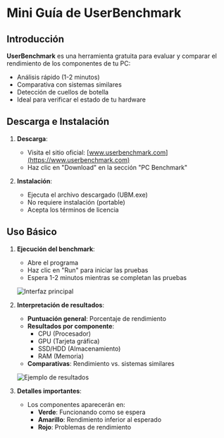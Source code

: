 # Mini Guía de UserBenchmark

## Introducción

**UserBenchmark** es una herramienta gratuita para evaluar y comparar el rendimiento de los componentes de tu PC:

-  Análisis rápido (1-2 minutos)
-  Comparativa con sistemas similares
-  Detección de cuellos de botella
-  Ideal para verificar el estado de tu hardware

## Descarga e Instalación

1. **Descarga**:
   
   - Visita el sitio oficial: [www.userbenchmark.com](https://www.userbenchmark.com)
   - Haz clic en "Download" en la sección "PC Benchmark"
   
2. **Instalación**:
   
   - Ejecuta el archivo descargado (UBM.exe)
   - No requiere instalación (portable)
   - Acepta los términos de licencia

## Uso Básico

1. **Ejecución del benchmark**:
   
   - Abre el programa
   - Haz clic en "Run" para iniciar las pruebas
   - Espera 1-2 minutos mientras se completan las pruebas
   
   ![Interfaz principal](https://images.sftcdn.net/images/t_app-cover-l,f_auto/p/909fc28f-2564-4e38-b786-73f995c527ec/1985181424/userbenchmark-L_Build1.png)
2. **Interpretación de resultados**:
   
   - **Puntuación general**: Porcentaje de rendimiento
   - **Resultados por componente**:
     - CPU (Procesador)
     - GPU (Tarjeta gráfica)
     - SSD/HDD (Almacenamiento)
     - RAM (Memoria)
   - **Comparativas**: Rendimiento vs. sistemas similares
   
   ![Ejemplo de resultados](https://www.ghacks.net/wp-content/uploads/2020/03/UserBenchmark-results.jpg)
3. **Detalles importantes**:
   
   - Los componentes aparecerán en:
     - **Verde**: Funcionando como se espera
     - **Amarillo**: Rendimiento inferior al esperado
     - **Rojo**: Problemas de rendimiento

